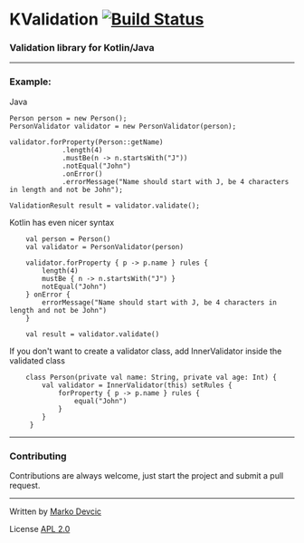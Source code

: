 # KValidation [![Build Status](https://travis-ci.org/deva666/KValidation.svg?branch=master)](https://travis-ci.org/deva666/KValidation)

### Validation library for Kotlin/Java ###

---------------
### Example: ###

Java

```
Person person = new Person();
PersonValidator validator = new PersonValidator(person);

validator.forProperty(Person::getName)
             .length(4)
             .mustBe(n -> n.startsWith("J"))
             .notEqual("John")
             .onError()
             .errorMessage("Name should start with J, be 4 characters in length and not be John");

ValidationResult result = validator.validate();
```

Kotlin has even nicer syntax

```
    val person = Person()
    val validator = PersonValidator(person)
    
    validator.forProperty { p -> p.name } rules {
        length(4)
        mustBe { n -> n.startsWith("J") }
        notEqual("John")
    } onError {
        errorMessage("Name should start with J, be 4 characters in length and not be John")
    }
    
    val result = validator.validate()
```

If you don't want to create a validator class, add InnerValidator inside the validated class

```
    class Person(private val name: String, private val age: Int) {
        val validator = InnerValidator(this) setRules {
            forProperty { p -> p.name } rules {
                equal("John")
            }
        }
     }
```
----------------------------------------------------
### Contributing ###
Contributions are always welcome, just start the project and submit a pull request.

---------------------------------------------------

Written by [Marko Devcic](http://www.markodevcic.com)

License [APL 2.0 ](http://www.apache.org/licenses/LICENSE-2.0)